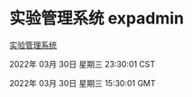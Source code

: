# 实验管理系统 expadmin
[实验管理系统](http://59.174.25.134:56808/expadmin-782313d2-e1b1-4ea7-932e-3a55e6a1a4d0/)

2022年 03月 30日 星期三 23:30:01 CST

2022年 03月 30日 星期三 15:30:01 GMT
